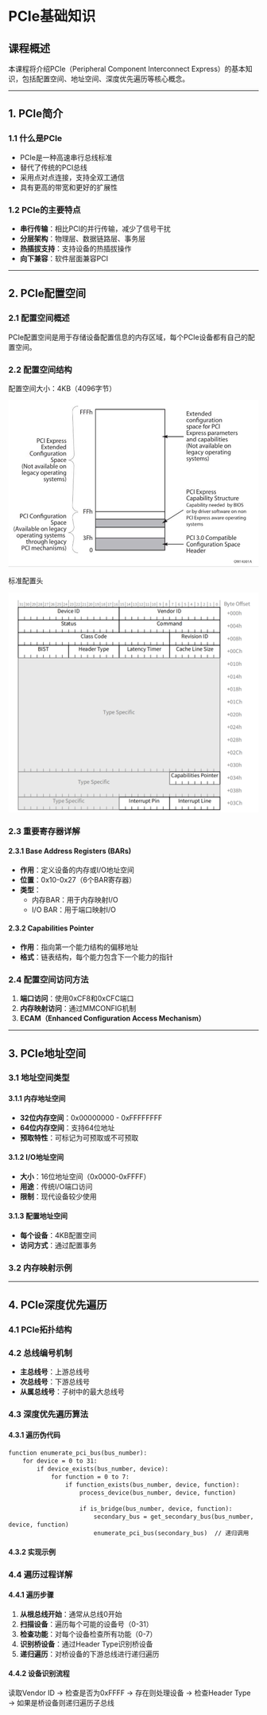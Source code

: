 # PCIe基础知识

## 课程概述

本课程将介绍PCIe（Peripheral Component Interconnect Express）的基本知识，包括配置空间、地址空间、深度优先遍历等核心概念。

---

## 1. PCIe简介

### 1.1 什么是PCIe

- PCIe是一种高速串行总线标准
- 替代了传统的PCI总线
- 采用点对点连接，支持全双工通信
- 具有更高的带宽和更好的扩展性

### 1.2 PCIe的主要特点

- **串行传输**：相比PCI的并行传输，减少了信号干扰
- **分层架构**：物理层、数据链路层、事务层
- **热插拔支持**：支持设备的热插拔操作
- **向下兼容**：软件层面兼容PCI

---

## 2. PCIe配置空间

### 2.1 配置空间概述

PCIe配置空间是用于存储设备配置信息的内存区域，每个PCIe设备都有自己的配置空间。

### 2.2 配置空间结构

配置空间大小：4KB（4096字节）

![PCIe配置空间布局](imges/pci-config-space-layout.png)

标准配置头

![common config header](imges/CommonConfigurationSpaceHeader.png)

### 2.3 重要寄存器详解

#### 2.3.1 Base Address Registers (BARs)

- **作用**：定义设备的内存或I/O地址空间
- **位置**：0x10-0x27（6个BAR寄存器）
- **类型**：
  - 内存BAR：用于内存映射I/O
  - I/O BAR：用于端口映射I/O

#### 2.3.2 Capabilities Pointer

- **作用**：指向第一个能力结构的偏移地址
- **格式**：链表结构，每个能力包含下一个能力的指针

### 2.4 配置空间访问方法

1. **端口访问**：使用0xCF8和0xCFC端口
2. **内存映射访问**：通过MMCONFIG机制
3. **ECAM（Enhanced Configuration Access Mechanism）**

---

## 3. PCIe地址空间

### 3.1 地址空间类型

#### 3.1.1 内存地址空间

- **32位内存空间**：0x00000000 - 0xFFFFFFFF
- **64位内存空间**：支持64位地址
- **预取特性**：可标记为可预取或不可预取

#### 3.1.2 I/O地址空间

- **大小**：16位地址空间（0x0000-0xFFFF）
- **用途**：传统I/O端口访问
- **限制**：现代设备较少使用

#### 3.1.3 配置地址空间

- **每个设备**：4KB配置空间
- **访问方式**：通过配置事务

### 3.2 内存映射示例

---

## 4. PCIe深度优先遍历

### 4.1 PCIe拓扑结构

### 4.2 总线编号机制

- **主总线号**：上游总线号
- **次总线号**：下游总线号
- **从属总线号**：子树中的最大总线号

### 4.3 深度优先遍历算法

#### 4.3.1 遍历伪代码

```
function enumerate_pci_bus(bus_number):
    for device = 0 to 31:
        if device_exists(bus_number, device):
            for function = 0 to 7:
                if function_exists(bus_number, device, function):
                    process_device(bus_number, device, function)
                    
                    if is_bridge(bus_number, device, function):
                        secondary_bus = get_secondary_bus(bus_number, device, function)
                        enumerate_pci_bus(secondary_bus)  // 递归调用
```

#### 4.3.2 实现示例

### 4.4 遍历过程详解

#### 4.4.1 遍历步骤

1. **从根总线开始**：通常从总线0开始
2. **扫描设备**：遍历每个可能的设备号（0-31）
3. **检查功能**：对每个设备检查所有功能（0-7）
4. **识别桥设备**：通过Header Type识别桥设备
5. **递归遍历**：对桥设备的下游总线进行递归遍历

#### 4.4.2 设备识别流程

读取Vendor ID → 检查是否为0xFFFF → 存在则处理设备 → 检查Header Type → 
如果是桥设备则递归遍历子总线

